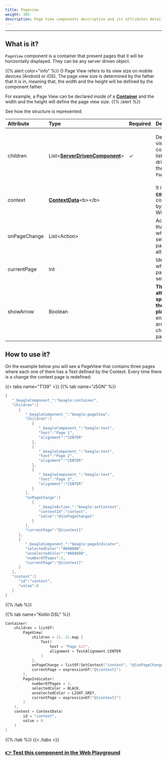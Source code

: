 ```yaml
---
title: Pageview
weight: 305
description: Page View components description and its attributes details
---
```


---

## What is it?

`PageView` component is a container that present pages that it will be horizontally displayed. They can be any server driven object.  

{{% alert color="info" %}}
O Page View  refers to its view size on mobile devices \(Android or iOS\). The page view size is determined by the father that it is in, meaning that, the width and the height will be defined by the component father. 

For example, a Page View can be declared inside of a [**Container**](https://docs.usebeagle.io/v/v1.0-en/api/components/layout/container) and the width and the height will define the page view size. 
{{% /alert %}}

See how the structure is represented:

<table>
  <thead>
    <tr>
      <th style="text-align:left">Attribute</th>
      <th style="text-align:left">Type</th>
      <th style="text-align:left">Required</th>
      <th style="text-align:left">Definition</th>
    </tr>
  </thead>
  <tbody>
    <tr>
      <td style="text-align:left">children</td>
      <td style="text-align:left">List&lt;<a href="https://docs.usebeagle.io/v/v1.0-en/api/components"><b>ServerDrivenComponent</b></a>&gt;</td>
      <td
      style="text-align:left">&#x2713;</td>
        <td style="text-align:left">
          <p></p>
          <p>Defines the visual components list (server-driven) in the <code>PageView</code>.</p>
        </td>
    </tr>
    <tr>
      <td style="text-align:left">context</td>
      <td style="text-align:left"><a href="https://docs.usebeagle.io/v/v1.0-en/api/context"><b>ContextData</b></a>&lt;b&gt;&lt;/b&gt;</td>
      <td
      style="text-align:left"></td>
        <td style="text-align:left">It is the <a href="https://docs.usebeagle.io/api/context"><b>context</b></a><b> </b>contained
          by this Widget.</td>
    </tr>
    <tr>
      <td style="text-align:left">onPageChange</td>
      <td style="text-align:left">List&lt;Action&gt;</td>
      <td style="text-align:left"></td>
      <td style="text-align:left">Action list that runs when the selected page is altered.</td>
    </tr>
    <tr>
      <td style="text-align:left">currentPage</td>
      <td style="text-align:left">Int</td>
      <td style="text-align:left"></td>
      <td style="text-align:left">Identifier where the page is seletected.</td>
    </tr>
    <tr>
      <td style="text-align:left">showArrow</td>
      <td style="text-align:left">Boolean</td>
      <td style="text-align:left"></td>
      <td style="text-align:left"><b>This attribute is specific for the web platform. </b>It enables arrows
        to change pages.</td>
    </tr>
  </tbody>
</table>

## How to use it?

On the example below you will see a PageView that contains three pages where each one of them has a Text defined by the Context. Every time there is a change the context page is redefined: 

{{< tabs name="T139" >}}
{{% tab name="JSON" %}}
```kotlin
{
   "_beagleComponent_":"beagle:container",
   "children":[
      {
         "_beagleComponent_":"beagle:pageView",
         "children":[
            {
               "_beagleComponent_":"beagle:text",
               "text":"Page 1",
               "alignment":"CENTER"
            },
            {
               "_beagleComponent_":"beagle:text",
               "text":"Page 2",
               "alignment":"CENTER"
            },
            {
               "_beagleComponent_":"beagle:text",
               "text":"Page 3",
               "alignment":"CENTER"
            }
         ],
         "onPageChange":[
            {
               "_beagleAction_":"beagle:setContext",
               "contextId":"context",
               "value":"@{onPageChange}"
            }
         ],
         "currentPage":"@{context}"
      },
      {
         "_beagleComponent_":"beagle:pageIndicator",
         "selectedColor":"#000000",
         "unselectedColor":"#888888",
         "numberOfPages":3,
         "currentPage":"@{context}"
      }
   ],
   "context":{
      "id":"context",
      "value":0
   }
}
```
{{% /tab %}}

{{% tab name="Kotlin DSL" %}}
```kotlin
Container(
    children = listOf(
        PageView(
            children = (1..3).map { 
                Text(
                    text = "Page $it", 
                    alignment = TextAlignment.CENTER
                ) 
            },
            onPageChange = listOf(SetContext("context", "@{onPageChange}")),
            currentPage = expressionOf("@{context}")
        ),
        PageIndicator(
            numberOfPages = 3,
            selectedColor = BLACK,
            unselectedColor = LIGHT_GREY,
            currentPage = expressionOf("@{context}")
        )
    ),
    context = ContextData(
        id = "context", 
        value = 0
    )
)
```
{{% /tab %}}
{{< /tabs >}}

### [👉 Test this component in the Web Playground](https://beagle-playground.netlify.app/#/demo/default-components/pageview.json)
